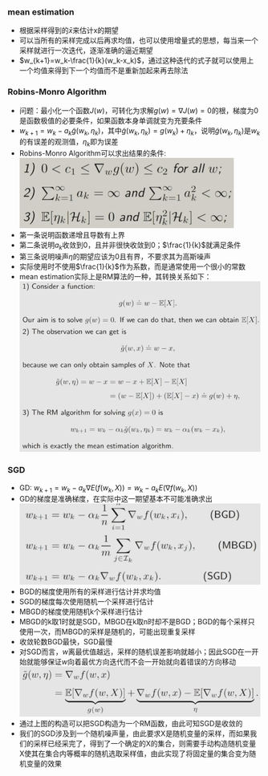 ### mean estimation
* 根据采样得到的$\bar{x}$来估计x的期望
* 可以当所有的采样完成以后再求均值，也可以使用增量式的思想，每当来一个采样就进行一次迭代，逐渐准确的逼近期望
* $w_{k+1}=w_k-\frac{1}{k}(w_k-x_k)$，通过这种迭代的式子就可以使用上一个均值来得到下一个均值而不是重新加起来再去除法

### Robins-Monro Algorithm
* 问题：最小化一个函数$J(w)$，可转化为求解$g(w)=\nabla J(w)=0$的根，梯度为0是函数极值的必要条件，如果函数本身单调就变为充要条件
* $w_{k+1}=w_k-a_k\tilde{g}(w_k,\eta_k)$，其中$\tilde{g}(w_k,\eta_k)=g(w_k)+\eta_k$，说明$\tilde{g}(w_k,\eta_k)$是$w_k$的有误差的观测值，$\eta_k$即为误差
* Robins-Monro Algorithm可以求出结果的条件:
![Alt text](pic/7.png)
* 第一条说明函数递增且导数有上界
* 第二条说明$a_k$收敛到0，且并非很快收敛到0；$\frac{1}{k}$就满足条件
* 第三条说明噪声$\eta$的期望应该为0且有界，不要求其为高斯噪声
* 实际使用时不使用$\frac{1}{k}$作为系数，而是通常使用一个很小的常数
* mean estimation实际上是RM算法的一种，其转换关系如下：
![Alt text](pic/8.png)

### SGD
* GD: $w_{k+1}=w_k-a_k \nabla E(f(w_k,X))=w_k-a_k E(\nabla f(w_k,X))$
* GD的梯度是准确梯度，在实际中这一期望基本不可能准确求出
![Alt text](pic/9.png)
* BGD的梯度使用所有的采样进行估计并求均值
* SGD的梯度每次使用随机一个采样进行估计
* MBGD的梯度使用随机k个采样进行估计
* MBGD的k取1时就是SGD，MBGD在k取n时却不是BGD；BGD的每个采样只使用一次，而MBGD的采样是随机的，可能出现重复采样
* 收敛轮数BGD最快，SGD最慢
* 对SGD而言，$w$离最优值越远，采样的随机误差影响就越小；因此SGD在一开始就能够保证$w$向着最优方向迭代而不会一开始就向着错误的方向移动
![Alt text](pic/10.png)
* 通过上图的构造可以把SGD构造为一个RM函数，由此可知SGD是收敛的
* 我们的SGD涉及到一个随机噪声量，由此要求X是随机变量的采样，而如果我们的采样已经采完了，得到了一个确定的X的集合，则需要手动构造随机变量X使其在集合内等概率的随机选取采样值，由此实现了将固定量的集合变为随机变量的效果